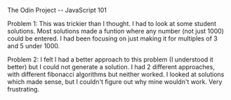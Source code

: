 The Odin Project -- JavaScript 101

Problem 1: This was trickier than I thought. I had to look at some student solutions. Most solutions made a funtion where any number (not just 1000) could be entered. I had been focusing on just making it for multiples of 3 and 5 under 1000.

Problem 2: I felt I had a better approach to this problem (I understood it better) but I could not generate a solution. I had 2 different approaches, with different fibonacci algorithms but neither worked. I looked at solutions which made sense, but I couldn't figure out why mine wouldn't work. Very frustrating. 